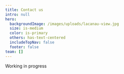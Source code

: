 ```yaml
---
title: Contact us
intro: null
hero:
  backgroundImage: /images/uploads/lacanau-view.jpg
  size: is-medium
  color: is-primary
  others: has-text-centered
  includeTopNav: false
  footer: false
team: []
---
```


Working in progress
<!-- <form name="contact" data-netlify="true" netlify>
  <p>
    <label>Your Name: <input type="text" name="name" /></label>
  </p>
  <p>
    <label>Your Email: <input type="email" name="email" /></label>
  </p>
  <p>
    <label>Message: <textarea name="message"></textarea></label>
  </p>
  <p>
    <button type="submit">Send</button>
  </p>
</form> -->
